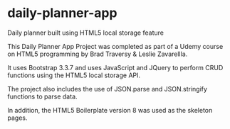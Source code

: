 # daily-planner-app
Daily planner built using HTML5 local storage feature

This Daily Planner App Project was completed as part of a Udemy course on HTML5 programming by Brad Traversy & Leslie Zavarellla.

It uses Bootstrap 3.3.7 and uses JavaScript and JQuery to perform CRUD functions using the HTML5 local storage API.

The project also includes the use of JSON.parse and JSON.stringify functions to parse data.

In addition, the HTML5 Boilerplate version 8 was used as the skeleton pages.
